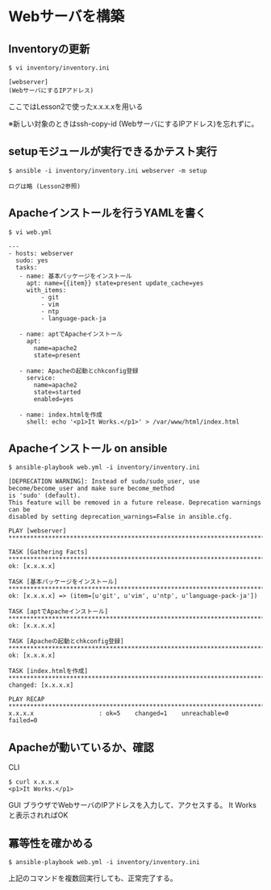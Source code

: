 # Webサーバを構築
## Inventoryの更新
`$ vi inventory/inventory.ini`
```
[webserver]
(WebサーバにするIPアドレス)
```
ここではLesson2で使ったx.x.x.xを用いる

※新しい対象のときはssh-copy-id (WebサーバにするIPアドレス)を忘れずに。

## setupモジュールが実行できるかテスト実行
`$ ansible -i inventory/inventory.ini webserver -m setup`
```
ログは略 (Lesson2参照)
```

## Apacheインストールを行うYAMLを書く
`$ vi web.yml`
```
---
- hosts: webserver
  sudo: yes
  tasks:
   - name: 基本パッケージをインストール
     apt: name={{item}} state=present update_cache=yes
     with_items:
         - git
         - vim
         - ntp
         - language-pack-ja

   - name: aptでApacheインストール
     apt:
       name=apache2
       state=present

   - name: Apacheの起動とchkconfig登録
     service:
       name=apache2
       state=started
       enabled=yes

   - name: index.htmlを作成
     shell: echo '<p1>It Works.</p1>' > /var/www/html/index.html
```

## Apacheインストール on ansible
`$ ansible-playbook web.yml -i inventory/inventory.ini
`
```
[DEPRECATION WARNING]: Instead of sudo/sudo_user, use become/become_user and make sure become_method
is 'sudo' (default).
This feature will be removed in a future release. Deprecation warnings can be
disabled by setting deprecation_warnings=False in ansible.cfg.

PLAY [webserver] *************************************************************************************

TASK [Gathering Facts] *******************************************************************************
ok: [x.x.x.x]

TASK [基本パッケージをインストール] ********************************************************************************
ok: [x.x.x.x] => (item=[u'git', u'vim', u'ntp', u'language-pack-ja'])

TASK [aptでApacheインストール] ******************************************************************************
ok: [x.x.x.x]

TASK [Apacheの起動とchkconfig登録] *************************************************************************
ok: [x.x.x.x]

TASK [index.htmlを作成] *********************************************************************************
changed: [x.x.x.x]

PLAY RECAP *******************************************************************************************
x.x.x.x                  : ok=5    changed=1    unreachable=0    failed=0
```
## Apacheが動いているか、確認
CLI
```
$ curl x.x.x.x
<p1>It Works.</p1>
```
GUI
ブラウザでWebサーバのIPアドレスを入力して、アクセスする。
It Worksと表示されればOK

## 冪等性を確かめる
`$ ansible-playbook web.yml -i inventory/inventory.ini`

上記のコマンドを複数回実行しても、正常完了する。
